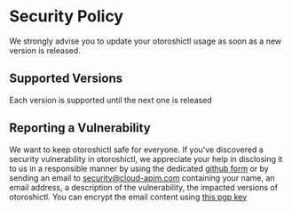 # Security Policy

We strongly advise you to update your otoroshictl usage as soon as a new version is released.

## Supported Versions

Each version is supported until the next one is released

## Reporting a Vulnerability

We want to keep otoroshictl safe for everyone. If you've discovered a security vulnerability in otoroshictl, we appreciate your help in disclosing it to us in a responsible manner by using the dedicated [github form](https://github.com/cloud-apim/otoroshi-plugin-dynamic-js-modules/security) or by sending an email to [security@cloud-apim.com](mailto:security@cloud-apim.com) containing your name, an email address, a description of the vulnerability, the impacted versions of otoroshictl. You can encrypt the email content using [this pgp key](https://mathieuancelin.keybase.pub/pgp_key.asc)